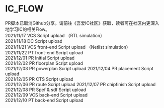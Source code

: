 # IC_FLOW
PR脚本已取消Github分享。请前往《吾爱IC社区》获取，读者可在社区内更深入地学习IC的相关Flow。  
2021/11/17 VCS Script upload （RTL simulation）   
2021/11/18 DC  Script upload  
2021/11/21 VCS front-end Script upload （Netlist simulation）  
2021/11/22 PT  front-end Script upload  
2021/12/01 PR  Initial Script upload  
2021/12/02 PR  floorplan Script upload   
2021/12/03 PR  powerplan Script upload
2021/12/04 PR  placement Script upload  
2021/12/05 PR  CTS Script upload  
2021/12/06 PR  route Script upload
2021/12/07 PR  chipfinish Script upload  
2021/12/08 PR  Spef & sdf Script upload  
2021/12/09 VCS back-end Script upload  
2021/12/10 PT  back-end Script upload

